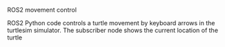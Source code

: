  ROS2 movement control

ROS2 Python code controls a turtle movement by keyboard arrows in the turtlesim simulator. The subscriber node shows the current location of the turtle
